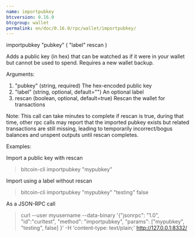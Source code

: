 ```yaml
---
name: importpubkey
btcversion: 0.16.0
btcgroup: wallet
permalink: en/doc/0.16.0/rpc/wallet/importpubkey/
---
```


importpubkey "pubkey" ( "label" rescan )

Adds a public key (in hex) that can be watched as if it were in your wallet but cannot be used to spend. Requires a new wallet backup.

Arguments:
1. "pubkey"           (string, required) The hex-encoded public key
2. "label"            (string, optional, default="") An optional label
3. rescan               (boolean, optional, default=true) Rescan the wallet for transactions

Note: This call can take minutes to complete if rescan is true, during that time, other rpc calls
may report that the imported pubkey exists but related transactions are still missing, leading to temporarily incorrect/bogus balances and unspent outputs until rescan completes.

Examples:

Import a public key with rescan
> bitcoin-cli importpubkey "mypubkey"

Import using a label without rescan
> bitcoin-cli importpubkey "mypubkey" "testing" false

As a JSON-RPC call
> curl --user myusername --data-binary '{"jsonrpc": "1.0", "id":"curltest", "method": "importpubkey", "params": ["mypubkey", "testing", false] }' -H 'content-type: text/plain;' http://127.0.0.1:8332/



